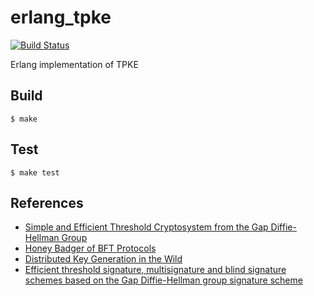 erlang_tpke
=====

[![Build Status](https://travis-ci.org/helium/erlang-tpke.svg?branch=master)](https://travis-ci.org/helium/erlang-tpke)

Erlang implementation of TPKE

Build
-----

    $ make

Test
-----

    $ make test

References
-----

* [Simple and Efficient Threshold Cryptosystem from the Gap Diffie-Hellman Group](https://pdfs.semanticscholar.org/f613/e2a76843153d19adcd7c59f2766334f799bf.pdf)
* [Honey Badger of BFT Protocols](https://eprint.iacr.org/2016/199.pdf)
* [Distributed Key Generation in the Wild](https://eprint.iacr.org/2012/377.pdf)
* [Efficient threshold signature, multisignature and blind signature schemes based on the Gap Diffie-Hellman group signature scheme](https://eprint.iacr.org/2002/118.pdf)

